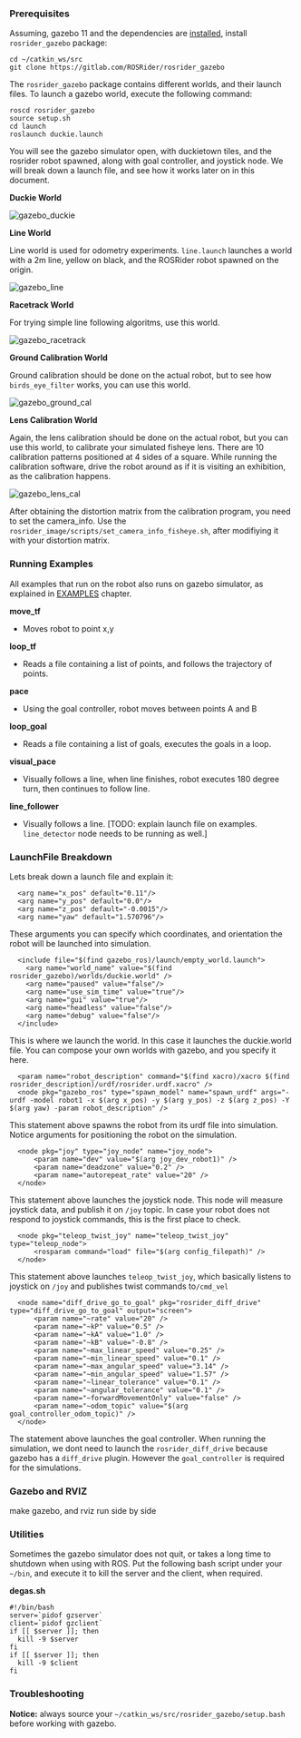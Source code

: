 ### Prerequisites

Assuming, gazebo 11 and the dependencies are [installed](https://rosrider.readthedocs.io/en/latest/PRE/#gazebo), install `rosrider_gazebo` package:

	cd ~/catkin_ws/src
	git clone https://gitlab.com/ROSRider/rosrider_gazebo

The `rosrider_gazebo` package contains different worlds, and their launch files. To launch a gazebo world, execute the following command:

	roscd rosrider_gazebo
	source setup.sh
	cd launch
	roslaunch duckie.launch

You will see the gazebo simulator open, with duckietown tiles, and the rosrider robot spawned, along with goal controller, and joystick node. We will break down a launch file, and see how it works later on in this document.

**Duckie World**

![gazebo_duckie](https://raw.githubusercontent.com/ROSRider/rosrider_doc/main/img/gazebo_duckie.png)

**Line World**

Line world is used for odometry experiments. `line.launch` launches a world with a 2m line, yellow on black, and the ROSRider robot spawned on the origin.

![gazebo_line](https://raw.githubusercontent.com/ROSRider/rosrider_doc/main/img/gazebo_line.png)


**Racetrack World**

For trying simple line following algoritms, use this world.

![gazebo_racetrack](https://raw.githubusercontent.com/ROSRider/rosrider_doc/main/img/gazebo_racetrack.png)


**Ground Calibration World**

Ground calibration should be done on the actual robot, but to see how `birds_eye_filter` works, you can use this world.

![gazebo_ground_cal](https://raw.githubusercontent.com/ROSRider/rosrider_doc/main/img/gazebo_ground_cal.png)

**Lens Calibration World**

Again, the lens calibration should be done on the actual robot, but you can use this world, to calibrate your simulated fisheye lens. There are 10 calibration patterns positioned at 4 sides of a square. While running the calibration  software, drive the robot around as if it is visiting an exhibition, as the calibration happens.

![gazebo_lens_cal](https://raw.githubusercontent.com/ROSRider/rosrider_doc/main/img/gazebo_lens_cal.png)

After obtaining the distortion matrix from the calibration program, you need to set the camera\_info. Use the `rosrider_image/scripts/set_camera_info_fisheye.sh`, after modifiying it with your distortion matrix.


### Running Examples

All examples that run on the robot also runs on gazebo simulator, as explained in [EXAMPLES](EXAMPLES.md) chapter.

**move_tf**

- Moves robot to point x,y

**loop_tf**

- Reads a file containing a list of points, and follows the trajectory of points.

**pace**

- Using the goal controller, robot moves between points A and B

**loop_goal**

- Reads a file containing a list of goals, executes the goals in a loop.

**visual_pace**

- Visually follows a line, when line finishes, robot executes 180 degree turn, then continues to follow line.

**line_follower**

- Visually follows a line. [TODO: explain launch file on examples.  `line_detector` node needs to be running as well.]

### LaunchFile Breakdown

Lets break down a launch file and explain it:

```
  <arg name="x_pos" default="0.11"/>
  <arg name="y_pos" default="0.0"/>
  <arg name="z_pos" default="-0.0015"/>
  <arg name="yaw" default="1.570796"/>
```

These arguments you can specify which coordinates, and orientation the robot will be launched into simulation.

```
  <include file="$(find gazebo_ros)/launch/empty_world.launch">
    <arg name="world_name" value="$(find rosrider_gazebo)/worlds/duckie.world" />
    <arg name="paused" value="false"/>
    <arg name="use_sim_time" value="true"/>
    <arg name="gui" value="true"/>
    <arg name="headless" value="false"/>
    <arg name="debug" value="false"/>
  </include>  
```

This is where we launch the world. In this case it launches the duckie.world file. You can compose your own worlds with gazebo, and you specify it here. 

```
  <param name="robot_description" command="$(find xacro)/xacro $(find rosrider_description)/urdf/rosrider.urdf.xacro" />
  <node pkg="gazebo_ros" type="spawn_model" name="spawn_urdf" args="-urdf -model robot1 -x $(arg x_pos) -y $(arg y_pos) -z $(arg z_pos) -Y $(arg yaw) -param robot_description" />
```

This statement above spawns the robot from its urdf file into simulation. Notice arguments for positioning the robot on the simulation.

```
  <node pkg="joy" type="joy_node" name="joy_node">
      <param name="dev" value="$(arg joy_dev_robot1)" />
      <param name="deadzone" value="0.2" />
      <param name="autorepeat_rate" value="20" />
  </node>
```

This statement above launches the joystick node. This node will measure joystick data, and publish it on `/joy` topic. In case your robot does not respond to joystick commands, this is the first place to check.

```
  <node pkg="teleop_twist_joy" name="teleop_twist_joy" type="teleop_node">
      <rosparam command="load" file="$(arg config_filepath)" />
  </node>

```

This statement above launches `teleop_twist_joy`, which basically listens to joystick on `/joy` and publishes twist commands to`/cmd_vel`

```
  <node name="diff_drive_go_to_goal" pkg="rosrider_diff_drive" type="diff_drive_go_to_goal" output="screen">
      <param name="~rate" value="20" />
      <param name="~kP" value="0.5" />
      <param name="~kA" value="1.0" />
      <param name="~kB" value="-0.8" />
      <param name="~max_linear_speed" value="0.25" />
      <param name="~min_linear_speed" value="0.1" />
      <param name="~max_angular_speed" value="3.14" />
      <param name="~min_angular_speed" value="1.57" />
      <param name="~linear_tolerance" value="0.1" />
      <param name="~angular_tolerance" value="0.1" />
      <param name="~forwardMovementOnly" value="false" />
      <param name="~odom_topic" value="$(arg goal_controller_odom_topic)" />
  </node>
```

The statement above launches the goal controller. When running the simulation, we dont need to launch the `rosrider_diff_drive` because gazebo has a `diff_drive` plugin. However the `goal_controller` is required for the simulations.


### Gazebo and RVIZ

make gazebo, and rviz run side by side 


### Utilities

Sometimes the gazebo simulator does not quit, or takes a long time to shutdown when using with ROS. Put the following bash script under your `~/bin`, and execute it to kill the server and the client, when required.

**degas.sh**

```
#!/bin/bash
server=`pidof gzserver`
client=`pidof gzclient`
if [[ $server ]]; then
  kill -9 $server
fi
if [[ $server ]]; then
  kill -9 $client
fi
```


### Troubleshooting

**Notice:** always source your `~/catkin_ws/src/rosrider_gazebo/setup.bash` before working with gazebo.
